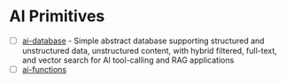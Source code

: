 # AI Primitives

- [ ] [ai-database](./packages/ai-database) - Simple abstract database supporting structured and unstructured data, unstructured content, with hybrid filtered, full-text, and vector search for AI tool-calling and RAG applications
- [ ] [ai-functions](./packages/ai-functions)
